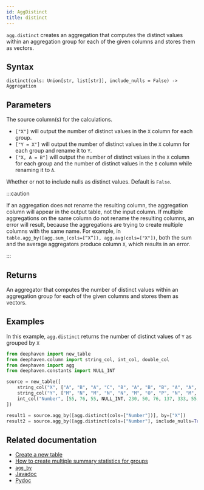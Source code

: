 ```yaml
---
id: AggDistinct
title: distinct
---
```


`agg.distinct` creates an aggregation that computes the distinct values within an aggregation group for each of the given columns and stores them as vectors.

## Syntax

```
distinct(cols: Union[str, list[str]], include_nulls = False) -> Aggregation
```

## Parameters

<ParamTable>
<Param name="cols" type="Union[str, list[str]]">

The source column(s) for the calculations.

- `["X"]` will output the number of distinct values in the `X` column for each group.
- `["Y = X"]` will output the number of distinct values in the `X` column for each group and rename it to `Y`.
- `["X, A = B"]` will output the number of distinct values in the `X` column for each group and the number of distinct values in the `B` column while renaming it to `A`.

</Param>
<Param name="include_nulls" type="bool">

Whether or not to include nulls as distinct values. Default is `False`.

</Param>
</ParamTable>

:::caution

If an aggregation does not rename the resulting column, the aggregation column will appear in the output table, not the input column. If multiple aggregations on the same column do not rename the resulting columns, an error will result, because the aggregations are trying to create multiple columns with the same name. For example, in `table.agg_by([agg.sum_(cols=[“X”]), agg.avg(cols=["X"])`, both the sum and the average aggregators produce column `X`, which results in an error.

:::

## Returns

An aggregator that computes the number of distinct values within an aggregation group for each of the given columns and stores them as vectors.

## Examples

In this example, `agg.distinct` returns the number of distinct values of `Y` as grouped by `X`

```python order=source,result1,result2
from deephaven import new_table
from deephaven.column import string_col, int_col, double_col
from deephaven import agg
from deephaven.constants import NULL_INT

source = new_table([
    string_col("X", ["A", "B", "A", "C", "B", "A", "B", "B", "A", "A", "B", "A", "C", "B", "A", "B", "B", "C"]),
    string_col("Y", ["M", "N", "M", "N", "N", "M", "O", "P", "N", "M", "N", "M", "N", "N", "M", "O", "P", "N"]),
    int_col("Number", [55, 76, 55, NULL_INT, 230, 50, 76, 137, 333, 55, 76, 55, 130, NULL_INT, 50, 76, 137, 214]),
])

result1 = source.agg_by([agg.distinct(cols=["Number"])], by=["X"])
result2 = source.agg_by([agg.distinct(cols=["Number"], include_nulls=True)], by=["X"])
```

## Related documentation

- [Create a new table](../../../how-to-guides/new-table.md)
- [How to create multiple summary statistics for groups](../../../how-to-guides/combined-aggregations.md)
- [`agg_by`](./aggBy.md)
- [Javadoc](https://deephaven.io/core/javadoc/io/deephaven/api/agg/spec/AggSpecDistinct.html)
- [Pydoc](https://deephaven.io/core/pydoc/code/deephaven.agg.html#deephaven.agg.distinct)

